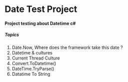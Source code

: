 # Date Test Project
#### Project testing about Datetime c#

##### Topics
1. Date.Now, Where does the framework take this date ? 
2. Datetime & cultures
3. Current Thread Culture
4. Convert.ToDatetime()
5. DateTime.TryParse()
6. Datatime To String
